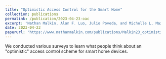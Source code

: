 ```yaml
---
title: "Optimistic Access Control for the Smart Home"
collection: publications
permalink: /publication/2023-04-23-oac
excerpt: 'Nathan Malkin, Alan F. Luo, Julio Poveda, and Michelle L. Mazurek. In the 2023 IEEE Symposium on Security and Privacy. May 2023.'
date: 2023-04-23
paperurl: 'https://www.nathanmalkin.com/publications/Malkin23_optimistic.pdf'
---
```

We conducted various surveys to learn what people think about an "optimistic" access control scheme for smart home devices.
